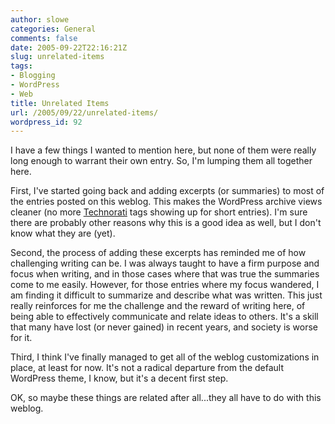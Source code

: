 ```yaml
---
author: slowe
categories: General
comments: false
date: 2005-09-22T22:16:21Z
slug: unrelated-items
tags:
- Blogging
- WordPress
- Web
title: Unrelated Items
url: /2005/09/22/unrelated-items/
wordpress_id: 92
---
```


I have a few things I wanted to mention here, but none of them were really long enough to warrant their own entry. So, I'm lumping them all together here.

First, I've started going back and adding excerpts (or summaries) to most of the entries posted on this weblog. This makes the WordPress archive views cleaner (no more [Technorati](http://www.technorati.com/) tags showing up for short entries). I'm sure there are probably other reasons why this is a good idea as well, but I don't know what they are (yet).

Second, the process of adding these excerpts has reminded me of how challenging writing can be. I was always taught to have a firm purpose and focus when writing, and in those cases where that was true the summaries come to me easily. However, for those entries where my focus wandered, I am finding it difficult to summarize and describe what was written. This just really reinforces for me the challenge and the reward of writing here, of being able to effectively communicate and relate ideas to others. It's a skill that many have lost (or never gained) in recent years, and society is worse for it.

Third, I think I've finally managed to get all of the weblog customizations in place, at least for now. It's not a radical departure from the default WordPress theme, I know, but it's a decent first step.

OK, so maybe these things are related after all...they all have to do with this weblog.
